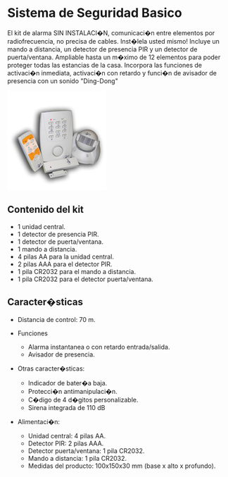 # Sistema de Seguridad Basico

El kit de alarma SIN INSTALACI�N, comunicaci�n entre elementos por radiofrecuencia, no precisa de cables. Inst�lela usted mismo! Incluye un mando a distancia, un detector de presencia PIR y un detector de puerta/ventana. Ampliable hasta un m�ximo de 12 elementos para poder proteger todas las estancias de la casa. Incorpora las funciones de activaci�n inmediata, activaci�n con retardo y funci�n de avisador de presencia con un sonido "Ding-Dong"

![image](COATI_12524.jpg)

## Contenido del kit

* 1 unidad central.
* 1 detector de presencia PIR.
* 1 detector de puerta/ventana.
* 1 mando a distancia.
* 4 pilas AA para la unidad central.
* 2 pilas AAA para el detector PIR.
* 1 pila CR2032 para el mando a distancia.
* 1 pila CR2032 para el detector puerta/ventana.

## Caracter�sticas

* Distancia de control: 70 m.
* Funciones
    * Alarma instantanea o con retardo entrada/salida.
    * Avisador de presencia.
* Otras caracter�sticas: 
    * Indicador de bater�a baja. 
    * Protecci�n antimanipulaci�n. 
    * C�digo de 4 d�gitos personalizable. 
    * Sirena integrada de 110 dB

* Alimentaci�n: 
    * Unidad central: 4 pilas AA.
    * Detector PIR: 2 pilas AAA.
    * Detector puerta/ventana: 1 pila CR2032.
    * Mando a distancia: 1 pila CR2032.
    * Medidas del producto: 100x150x30 mm (base x alto x profundo).